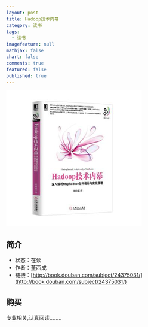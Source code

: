 ```yaml
---
layout: post
title: Hadoop技术内幕
category: 读书
tags: 
  - 读书
imagefeature: null
mathjax: false
chart: false
comments: true
featured: false
published: true
---
```

![img](/images/post/book/mapreduce.jpg)

## 简介
*	状态：在读
*	作者：董西成 
*	链接：[http://book.douban.com/subject/24375031/](http://book.douban.com/subject/24375031/)

## 购买
专业相关,认真阅读........